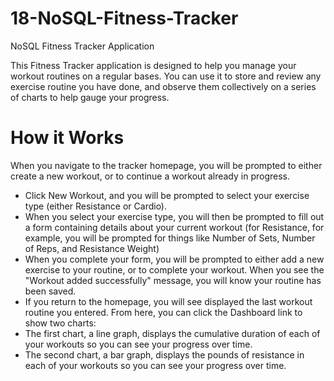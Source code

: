 # 18-NoSQL-Fitness-Tracker
NoSQL Fitness Tracker Application

This Fitness Tracker application is designed to help you manage your workout routines on a regular bases. You can use it to store and review any exercise routine you have done, and observe them collectively on a series of charts to help gauge your progress.

# How it Works
When you navigate to the tracker homepage, you will be prompted to either create a new workout, or to continue a workout already in progress.
- Click New Workout, and you will be prompted to select your exercise type (either Resistance or Cardio).
- When you select your exercise type, you will then be prompted to fill out a form containing details about your current workout (for Resistance, for example, you will be prompted for things like Number of Sets, Number of Reps, and Resistance Weight)
- When you complete your form, you will be prompted to either add a new exercise to your routine, or to complete your workout. When you see the "Workout added successfully" message, you will know your routine has been saved.
- If you return to the homepage, you will see displayed the last workout routine you entered. From here, you can click the Dashboard link to show two charts:
- The first chart, a line graph, displays the cumulative duration of each of your workouts so you can see your progress over time.
- The second chart, a bar graph, displays the pounds of resistance in each of your workouts so you can see your progress over time.

